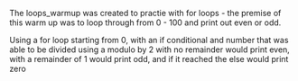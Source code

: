 The loops_warmup was created to practie with for loops - the premise of this warm up was to loop through from 0 - 100 and print out even or odd. 

Using a for loop starting from 0, with an if conditional and number that was able to be divided using a modulo by 2 with no remainder would print even, with a remainder of 1 would print odd, and if it reached the else would print zero

